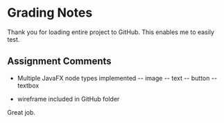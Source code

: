 # Grading Notes

Thank you for loading entire project to GitHub.
This enables me to easily test.

## Assignment Comments

- Multiple JavaFX node types implemented 
-- image
-- text
-- button
-- textbox

- wireframe included in GitHub folder

Great job.
